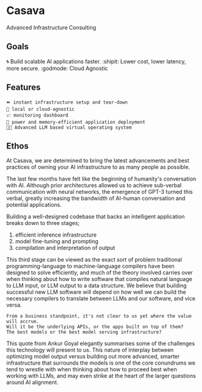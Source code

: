 # Casava 
  Advanced Infrastructure Consulting

## Goals

:cyclone: Build scalable AI applications faster. 
:shipit: Lower cost, lower latency, more secure. 
:godmode: Cloud Agnostic


## Features 
``` 
⏩ instant infrastructure setup and tear-down 
🌂 local or cloud-agnostic 
📈 monitoring dashboard 
🌲 power and memory-efficient application deployment  
🧑‍🚀 Advanced LLM based virtual operating system 
```
## Ethos

At Casava, we are determined to bring the latest advancements and best practices of owning your AI infrastructure to as many people as possible.

The last few months have felt like the beginning of humanity's conversation with AI. Although prior architectures allowed us to achieve sub-verbal communication with neural networks, the emergence of GPT-3 turned this verbal, greatly increasing the bandwidth of AI-human conversation and potential applications.

Building a well-designed codebase that backs an intelligent application breaks down to three stages; 
1. efficient inference infrastructure
2. model fine-tuning and prompting
3. compilation and interpretation of output

This third stage can be viewed as the exact sort of problem traditional programming-language to machine-language compilers have been designed to solve efficiently, and much of the theory involved carries over when thinking about how to write software that compiles natural language to LLM input, or LLM output to a data structure. We believe that building successful new LLM software will depend on how well we can build the necessary compilers to translate between
LLMs and our software, and vice versa.

```
From a business standpoint, it's not clear to us yet where the value will accrue.
Will it be the underlying APIs, or the apps built on top of them?
The best models or the best model serving infrastructure?
```

This quote from Ankur Goyal elegantly summarises some of the challenges this technology will present to us. This nature of interplay between optimizing model output versus building out more advanced, smarter infrastructure that surrounds the models is one of the core conundrums we tend to wrestle with when thinking about how to proceed best when working with LLMs, and may even strike at the heart of the larger questions around AI alignment.

